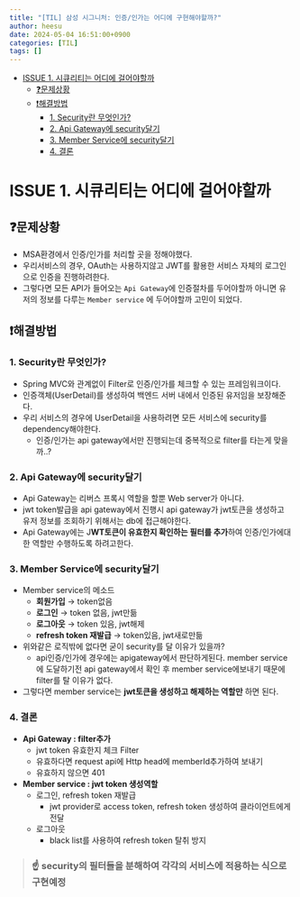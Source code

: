 ```yaml
---
title: "[TIL] 삼성 시그니처: 인증/인가는 어디에 구현해야할까?"
author: heesu
date: 2024-05-04 16:51:00+0900
categories: [TIL]
tags: []
---
```


- [ISSUE 1. 시큐리티는 어디에 걸어야할까](#issue-1-시큐리티는-어디에-걸어야할까)
  * [❓문제상황](#문제상황)
  * [❗해결방법](#해결방법)
    + [1. Security란 무엇인가?](#1-security란-무엇인가)
    + [2. Api Gateway에 security달기](#2-api-gateway에-security달기)
    + [3. Member Service에 security달기](#3-member-service에-security달기)
    + [4. 결론](#4-결론)

# ISSUE 1. 시큐리티는 어디에 걸어야할까

## ❓문제상황

- MSA환경에서 인증/인가를 처리할 곳을 정해야했다.
- 우리서비스의 경우, OAuth는 사용하지않고 JWT를 활용한 서비스 자체의 로그인으로 인증을 진행하려한다.
- 그렇다면 모든 API가 들어오는 `Api Gateway`에 인증절차를 두어야할까 아니면 유저의 정보를 다루는 `Member service` 에 두어야할까 고민이 되었다.

## ❗해결방법

### 1. Security란 무엇인가?
  - Spring MVC와 관계없이 Filter로 인증/인가를 체크할 수 있는 프레임워크이다.
  - 인증객체(UserDetail)를 생성하여 백엔드 서버 내에서 인증된 유저임을 보장해준다.
  - 우리 서비스의 경우에 UserDetail을 사용하려면 모든 서비스에 security를 dependency해야한다.
    - 인증/인가는 api gateway에서만 진행되는데 중복적으로 filter를 타는게 맞을까..?

### 2. Api Gateway에 security달기
  - Api Gateway는 리버스 프록시 역할을 할뿐 Web server가 아니다.
  - jwt token발급을 api gateway에서 진행시 api gateway가 jwt토큰을 생성하고 유저 정보를 조회하기 위해서는 db에 접근해야한다.
  - Api Gateway에는 J**WT토큰이 유효한지 확인하는 필터를 추가**하여 인증/인가에대한 역할만 수행하도록 하려고한다.

### 3. Member Service에 security달기
  - Member service의 메소드
    - **회원가입** → token없음
    - **로그인** → token 없음, jwt만듦
    - **로그아웃** → token 있음, jwt해제
    - **refresh token 재발급** → token있음, jwt새로만듦
  - 위와같은 로직밖에 없다면 굳이 security를 달 이유가 있을까?
    - api인증/인가에 경우에는 apigateway에서 판단하게된다. member service에 도달하기전 api gateway에서 확인 후  member service에보내기 때문에 filter를 탈 이유가 없다.
  - 그렇다면 member service는 **jwt토큰을 생성하고 해제하는 역할만** 하면 된다.

### 4. 결론

- **Api Gateway :  filter추가**
  - jwt token 유효한지 체크 Filter
  - 유효하다면 request api에 Http head에 memberId추가하여 보내기
  - 유효하지 않으면 401
- **Member service : jwt token 생성역할**
  - 로그인, refresh token 재발급
    - jwt provider로 access token, refresh token 생성하여 클라이언트에게 전달
  - 로그아웃
    - black list를 사용하여 refresh token 탈취 방지


> ### ☝ security의 필터들을 분해하여 각각의 서비스에 적용하는 식으로 구현예정
